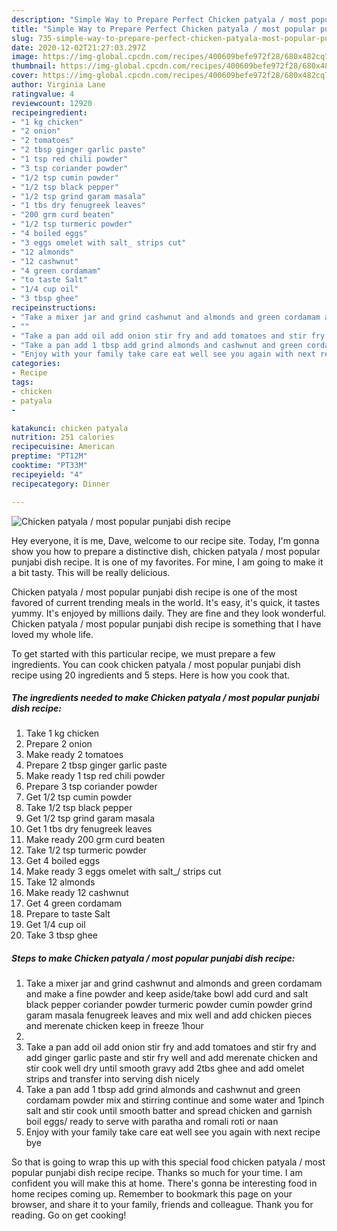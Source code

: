```yaml
---
description: "Simple Way to Prepare Perfect Chicken patyala / most popular punjabi dish recipe"
title: "Simple Way to Prepare Perfect Chicken patyala / most popular punjabi dish recipe"
slug: 735-simple-way-to-prepare-perfect-chicken-patyala-most-popular-punjabi-dish-recipe
date: 2020-12-02T21:27:03.297Z
image: https://img-global.cpcdn.com/recipes/400609befe972f28/680x482cq70/chicken-patyala-most-popular-punjabi-dish-recipe-recipe-main-photo.jpg
thumbnail: https://img-global.cpcdn.com/recipes/400609befe972f28/680x482cq70/chicken-patyala-most-popular-punjabi-dish-recipe-recipe-main-photo.jpg
cover: https://img-global.cpcdn.com/recipes/400609befe972f28/680x482cq70/chicken-patyala-most-popular-punjabi-dish-recipe-recipe-main-photo.jpg
author: Virginia Lane
ratingvalue: 4
reviewcount: 12920
recipeingredient:
- "1 kg chicken"
- "2 onion"
- "2 tomatoes"
- "2 tbsp ginger garlic paste"
- "1 tsp red chili powder"
- "3 tsp coriander powder"
- "1/2 tsp cumin powder"
- "1/2 tsp black pepper"
- "1/2 tsp grind garam masala"
- "1 tbs dry fenugreek leaves"
- "200 grm curd beaten"
- "1/2 tsp turmeric powder"
- "4 boiled eggs"
- "3 eggs omelet with salt_ strips cut"
- "12 almonds"
- "12 cashwnut"
- "4 green cordamam"
- "to taste Salt"
- "1/4 cup oil"
- "3 tbsp ghee"
recipeinstructions:
- "Take a mixer jar and grind cashwnut and almonds and green cordamam and make a fine powder and keep aside/take bowl add curd and salt black pepper coriander powder turmeric powder cumin powder grind garam masala fenugreek leaves and mix well and add chicken pieces and merenate chicken keep in freeze 1hour"
- ""
- "Take a pan add oil add onion stir fry and add tomatoes and stir fry and add ginger garlic paste and stir fry well and add merenate chicken and stir cook well dry until smooth gravy add 2tbs ghee and add omelet strips and transfer into serving dish nicely"
- "Take a pan add 1 tbsp add grind almonds and cashwnut and green cordamam powder mix and stirring continue and some water and 1pinch salt and stir cook until smooth batter and spread chicken and garnish boil eggs/ ready to serve with paratha and romali roti or naan"
- "Enjoy with your family take care eat well see you again with next recipe bye"
categories:
- Recipe
tags:
- chicken
- patyala
- 

katakunci: chicken patyala  
nutrition: 251 calories
recipecuisine: American
preptime: "PT12M"
cooktime: "PT33M"
recipeyield: "4"
recipecategory: Dinner

---
```



![Chicken patyala / most popular punjabi dish recipe](https://img-global.cpcdn.com/recipes/400609befe972f28/680x482cq70/chicken-patyala-most-popular-punjabi-dish-recipe-recipe-main-photo.jpg)

Hey everyone, it is me, Dave, welcome to our recipe site. Today, I'm gonna show you how to prepare a distinctive dish, chicken patyala / most popular punjabi dish recipe. It is one of my favorites. For mine, I am going to make it a bit tasty. This will be really delicious.

Chicken patyala / most popular punjabi dish recipe is one of the most favored of current trending meals in the world. It's easy, it's quick, it tastes yummy. It's enjoyed by millions daily. They are fine and they look wonderful. Chicken patyala / most popular punjabi dish recipe is something that I have loved my whole life.




To get started with this particular recipe, we must prepare a few ingredients. You can cook chicken patyala / most popular punjabi dish recipe using 20 ingredients and 5 steps. Here is how you cook that.

<!--inarticleads1-->

##### The ingredients needed to make Chicken patyala / most popular punjabi dish recipe:

1. Take 1 kg chicken
1. Prepare 2 onion
1. Make ready 2 tomatoes
1. Prepare 2 tbsp ginger garlic paste
1. Make ready 1 tsp red chili powder
1. Prepare 3 tsp coriander powder
1. Get 1/2 tsp cumin powder
1. Take 1/2 tsp black pepper
1. Get 1/2 tsp grind garam masala
1. Get 1 tbs dry fenugreek leaves
1. Make ready 200 grm curd beaten
1. Take 1/2 tsp turmeric powder
1. Get 4 boiled eggs
1. Make ready 3 eggs omelet with salt_/ strips cut
1. Take 12 almonds
1. Make ready 12 cashwnut
1. Get 4 green cordamam
1. Prepare to taste Salt
1. Get 1/4 cup oil
1. Take 3 tbsp ghee




<!--inarticleads2-->

##### Steps to make Chicken patyala / most popular punjabi dish recipe:

1. Take a mixer jar and grind cashwnut and almonds and green cordamam and make a fine powder and keep aside/take bowl add curd and salt black pepper coriander powder turmeric powder cumin powder grind garam masala fenugreek leaves and mix well and add chicken pieces and merenate chicken keep in freeze 1hour
1. 
1. Take a pan add oil add onion stir fry and add tomatoes and stir fry and add ginger garlic paste and stir fry well and add merenate chicken and stir cook well dry until smooth gravy add 2tbs ghee and add omelet strips and transfer into serving dish nicely
1. Take a pan add 1 tbsp add grind almonds and cashwnut and green cordamam powder mix and stirring continue and some water and 1pinch salt and stir cook until smooth batter and spread chicken and garnish boil eggs/ ready to serve with paratha and romali roti or naan
1. Enjoy with your family take care eat well see you again with next recipe bye




So that is going to wrap this up with this special food chicken patyala / most popular punjabi dish recipe recipe. Thanks so much for your time. I am confident you will make this at home. There's gonna be interesting food in home recipes coming up. Remember to bookmark this page on your browser, and share it to your family, friends and colleague. Thank you for reading. Go on get cooking!
